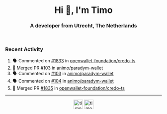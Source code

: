 <h1 align="center">Hi 👋, I'm Timo</h1>
<h3 align="center">A developer from Utrecht, The Netherlands</h3>
<br/>
<!-- https://github.com/rahuldkjain/github-profile-readme-generator --!>

<!--  <p align="left"><img src="https://github-readme-stats.vercel.app/api?username=timoglastra&show_icons=true&count_private=true&" alt="timoglastra" /></p> --!>

<!--
Github language stats
<p align="left"><img src="https://github-readme-stats.vercel.app/api/top-langs/?username=timoglastra&layout=compact" alt="timoglastra" /><p>
-->

<!-- Codestats language stats -->
<!-- <p align="left"><img src="https://codestats-readme.vercel.app/api/top-langs/?username=timoglastra&layout=compact&language_count=12" alt="timoglastra" /><p>    --!>
  
<h3>Recent Activity</h3>

<!--START_SECTION:activity-->
1. 🗣 Commented on [#1833](https://github.com/openwallet-foundation/credo-ts/pull/1833#issuecomment-2063220070) in [openwallet-foundation/credo-ts](https://github.com/openwallet-foundation/credo-ts)
2. 🎉 Merged PR [#103](https://github.com/animo/paradym-wallet/pull/103) in [animo/paradym-wallet](https://github.com/animo/paradym-wallet)
3. 🗣 Commented on [#103](https://github.com/animo/paradym-wallet/pull/103#issuecomment-2059119202) in [animo/paradym-wallet](https://github.com/animo/paradym-wallet)
4. 🗣 Commented on [#104](https://github.com/animo/paradym-wallet/pull/104#issuecomment-2058930605) in [animo/paradym-wallet](https://github.com/animo/paradym-wallet)
5. 🎉 Merged PR [#1835](https://github.com/openwallet-foundation/credo-ts/pull/1835) in [openwallet-foundation/credo-ts](https://github.com/openwallet-foundation/credo-ts)
<!--END_SECTION:activity-->

---

<p align="center">
<a href="https://twitter.com/timoglastra" target="blank"><img align="center" src="https://cdn.jsdelivr.net/npm/simple-icons@3.0.1/icons/twitter.svg" alt="timoglastra" height="30" width="30" /></a>
<a href="https://linkedin.com/in/timoglastra" target="blank"><img align="center" src="https://cdn.jsdelivr.net/npm/simple-icons@3.0.1/icons/linkedin.svg" alt="timoglastra" height="30" width="30" /></a>
</p>



